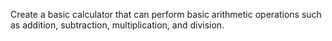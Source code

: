 Create a basic calculator that can perform
basic arithmetic operations such as addition,
subtraction, multiplication, and division.
